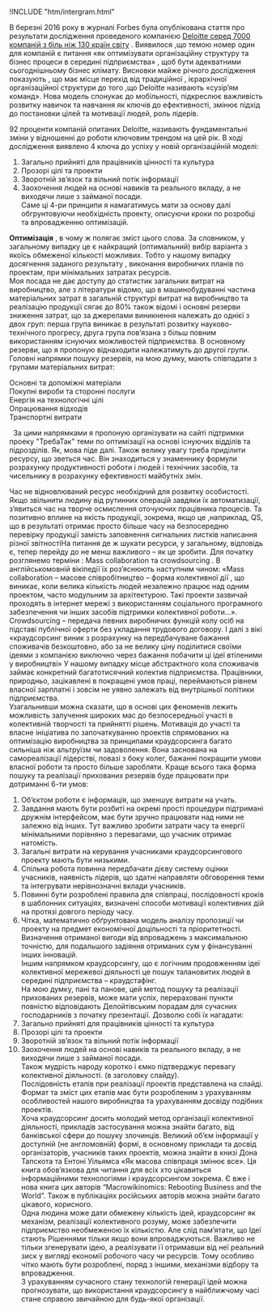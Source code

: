 !INCLUDE "htm/intergram.html"

В березні 2016 року в журналі Forbes була опублікована стаття про
результати дослідження проведеного компанією [Deloitte серед 7000
компаній з біль ніж 130 країн світу](http://www.forbes.com/sites/joshbersin/2016/03/03/why-a-focus-on-teams-not-just-leaders-is-the-secret-to-business-performance/) . Виявилося ,що темою номер
один для компаній є питання «як оптимізувати організаційну структуру та
бізнес процеси в середині підприємства» , щоб бути адекватними
сьогоднішньому бізнес клімату. Висновки майже річного дослідження
показують , що  має місце перехід від традиційної , ієрархічної
організаційної структури до того ,що Deloitte називають «сузір’ям
команд». Нова модель спонукає до мобільності, підкреслює важливість
розвитку навичок та навчання як ключів до ефективності, змінює підхід до
постановки цілей та мотивації людей, роль лідерів.

92 проценти компаній опитаних Deloitte, називають фундаментальні зміни у
відношенні до роботи ключовим трендом на цей рік. В ході дослідження
виявлено 4 ключа до успіху у новій організаційній моделі:  
1. Загально прийняті для працівників цінності та культура  
2. Прозорі цілі та проекти  
3. Зворотній зв’язок та вільний потік інформації  
4. Заохочення людей на основі навиків та реального вкладу, а не виходячи
лише з займаної посади.  
Саме ці 4-ри принципи я намагатимусь мати за основу далі обгрунтовуючи
необхідність проекту, описуючи кроки по розробці та впровадженню
оптимізацій.

**Оптимізація** , в чому ж полягає зміст цього слова. За словником, у
загальному випадку це є найкращий (оптимальний) вибір варіанта з якоїсь
обмеженої кількості можливих. Тобто у нашому випадку досягнення заданого
результату , виконання виробничих планів по проектам, при мінімальних
затратах ресурсів.  
Моя посада не дає доступу до статистик загальних витрат на виробництво,
але з літератури відомо, що в машинобудуванні частина матеріальних
затрат в загальній структурі витрат на виробництво та реалізацію
продукції сягає до 80% також відомі і основні резерви зниження затрат,
що за джерелами виникнення належать до однієї з двох груп: перша група
виникає в результаті розвитку науково-технічного прогресу, друга група
пов’язана з більш повним використанням існуючих можливостей
підприємства. В основному резерви, що я пропоную віднаходити
належатимуть до другої групи.  
Головні напрямки пошуку резервів, на мою думку, мають співпадати з
групами матеріальних витрат:

Основні та допоміжні матеріали  
Покупні вироби та сторонні послуги  
Енергія на технологічні цілі  
Опрацювання відходів  
Транспортні витрати  

  За цими напрямками я пропоную організувати на сайті підтримки проеку
"ТребаТак" теми по оптимізації на основі існуючих відділів та підрозділів.
Як, мова піде далі. Також велику увагу треба приділити ресурсу, що
зветься час. Він знаходиться у знаменнику формули розрахунку
продуктивності роботи і людей і технічних засобів, та чисельнику в
розрахунку ефективності майбутніх змін. 

Час не відновлюваний ресурс необхідний для розвитку особистості. Якщо
звільнити людину від рутинних операцій завдяки їх автоматизації,
з’явиться час на творче осмислення оточуючих працівника процесів. Та
позитивно вплине на якість продукції, зокрема, якщо це ,наприклад, QS,
що в результаті отримає просто більше часу на безпосередню перевірку
продукції замість заповнення сигнальних листків написання різної
звітностіНа питання де ж шукати ресурси, у загальному, відповідь є,
тепер перейду до не менш важливого – як це зробити. Для початку
розглянемо терміни : Mass collaboration та crowdsourcing . В
англійськомовній вікіпедії їх роз’яснюють наступним чином: «Mass
collaboration – масове співробітництво – форма колективної дії , що
виникає, коли велика кількість людей незалежно працює над одним
проектом, часто модульним за архітектурою. Такі проекти зазвичай
проходять в інтернет мережі з використанням соціального програмного
забезпечення чи інших засобів підтримки колективної роботи...».
Crowdsourcing – передача певних виробничих функцій колу осіб на підставі
публічної оферти без укладання трудового договору. І далі з вікі
«краудсорсинг виник з розрахунку на передбачуване бажання споживачів
безкоштовно, або за не велику ціну поділитися своїми ідеями з компанією
виключно через бажання побачити ці ідеї втіленими у виробництві» У
нашому випадку місце абстрактного кола споживачів займає конкретний
багатотисячний колектив підприємства. Працівники, природньо, зацікавлені
в покращені умов праці, переймаються рівнем власної зарплатні і зовсім
не уявно залежать від внутрішньої політики підприємства.  
Узагальнивши можна сказати, що в основі цих феноменів лежить можливість
залучення широких мас до безпосередньої участі в колективній творчості
та прийнятті рішень. Мотивація до участі та власне ініціатива по
започаткуванню проектів спрямованих на оптимізацію виробництва за
принципами краудсорсинга багато сильніша ніж альтруїзм чи задоволення.
Вона заснована на самореалізації лідерстві, повазі з боку колег, бажанні
покращити умови власної роботи та просто більше заробляти. Краще всього
така форма пошуку та реалізації прихованих резервів буде працювати при
дотриманні 6-ти умов:  
1. Об’єктом роботи є інформація, що зменшує витрати на учать.  
2. Завдання мають бути розбиті на окремі прості процедури підтримані
дружнім інтерфейсом, має бути зручно працювати над ними не залежно від
інших. Тут важливо зробити затрати часу та енергії мінімальними
порівняно з перевагами, що учасник отримає натомість.  
3. Загальні витрати на керування учаcниками краудсорсингового проекту
мають бути низькими.  
4. Спільна робота повинна передбачати дієву систему оцінки учасників,
наявність лідерів, що здатні направляти обговорення теми та інтегрувати
нерівнозначні вклади учасників.  
5. Повинні бути розроблені правила для співпраці, послідовності кроків в
шаблонних ситуаціях, визначені способи мотивації колективних дій на
протязі довгого періоду часу.  
6. Чітка, математично обґрунтована модель аналізу пропозиції чи проекту
на предмет економічної доцільності та пріоритетності. Визначення
отриманої вигоди від впроваджень з максимальною точністю, для подальшого
задіяння отриманих сум у фінансуванні інших інновацій.  
Іншим напрямком краудсорсингу, що є логічним продовженням ідеї
колективної мережевої діяльності це пошук талановитих людей в середині
підприємства – краудстафінг.  
На мою думку, пані та панове, цей метод пошуку та реалізації прихованих
резервів, може мати успіх, перераховані пункти повністю відповідають
Делойтівським порадам для сучасних господарників з початку презентації.
Дозволю собі їх нагадати:  
1. Загально прийняті для працівників цінності та культура  
2. Прозорі цілі та проекти  
3. Зворотній зв’язок та вільний потік інформації  
4. Заохочення людей на основі навиків та реального вкладу, а не виходячи
лише з займаної посади.  
Також мудрість народу коротко і ємко підтверджує перевагу колективної
діяльності. (в заголовку слайду).  
Послідовність етапів при реалізації проектів представлена на слайді.
Формат та зміст цих етапів має бути розробленим з урахуванням
особливостей нашого виробництва та урахуванням досвіду подібних
проектів.  
Хоча краудсорсинг досить молодий метод організації колективної
діяльності, прикладів застосування можна знайти багато, від банківської
сфери до пошуку злочинців. Великий об’єм інформації у доступній (не
англомовній) формі, в основному приклади та досвід організаторів,
учасників таких проектів, можна знайти в книзі Дона Тапскота та Ентоні
Уільямса «Як масова співпраця змінює все». Ця книга обов’язкова для
читання для всіх хто цікавиться інформаційними технологіями і
краудсорсингом зокрема. Є вже і нова книга цих авторів “Macrowikinomics:
Rebooting Business and the World”. Також в публікаціях російських
авторів можна знайти багато цікавого, корисного.  
Одна людина може дати обмежену кількість ідей, краудсорсинг як механізм,
реалізації колективного розуму, може забезпечити підприємство
необмеженою їх кількістю. Але слід пам’ятати, що Ідеї стають Рішеннями
тільки якщо вони впроваджуються. Важливо не тільки згенерувати ідею, а
реалізувати її отримавши від неї реальний зиск у вигляді економії
робочого часу чи ресурсів. Тому особливо чітко мають бути розроблені,
поряд з іншими, механізми відбору та впровадження.  
З урахуванням сучасного стану технологій генерації ідей можна
прогнозувати, що використання краудсорсингу в найближчому часі стане
справою звичайною для будь-якої організації.

